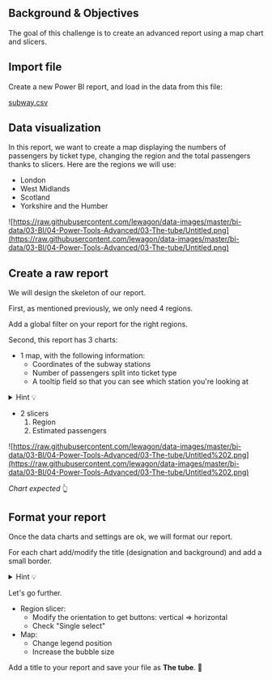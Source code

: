## Background & Objectives

The goal of this challenge is to create an advanced report using a map chart and slicers.

## Import file

Create a new Power BI report, and load in the data from this file:

[subway.csv](https://wagon-public-datasets.s3.eu-west-1.amazonaws.com/bi-data/subway.csv)

## Data visualization

In this report, we want to create a map displaying the numbers of passengers by ticket type, changing the region and the total passengers thanks to slicers. Here are the regions we will use:

- London
- West Midlands
- Scotland
- Yorkshire and the Humber

![https://raw.githubusercontent.com/lewagon/data-images/master/bi-data/03-BI/04-Power-Tools-Advanced/03-The-tube/Untitled.png](https://raw.githubusercontent.com/lewagon/data-images/master/bi-data/03-BI/04-Power-Tools-Advanced/03-The-tube/Untitled.png)

## Create a raw report

We will design the skeleton of our report.

First, as mentioned previously, we only need 4 regions. 

Add a global filter on your report for the right regions.

Second, this report has 3 charts:

- 1 map, with the following information:
    - Coordinates of the subway stations
    - Number of passengers split into ticket type
    - A tooltip field so that you can see which station you're looking at
<details><summary markdown='span'>Hint 💡
</summary>
![https://raw.githubusercontent.com/lewagon/data-images/master/bi-data/03-BI/04-Power-Tools-Advanced/03-The-tube/Untitled%201.png](https://raw.githubusercontent.com/lewagon/data-images/master/bi-data/03-BI/04-Power-Tools-Advanced/03-The-tube/Untitled%201.png)
</details>

- 2 slicers
    1. Region
    2. Estimated passengers

![https://raw.githubusercontent.com/lewagon/data-images/master/bi-data/03-BI/04-Power-Tools-Advanced/03-The-tube/Untitled%202.png](https://raw.githubusercontent.com/lewagon/data-images/master/bi-data/03-BI/04-Power-Tools-Advanced/03-The-tube/Untitled%202.png)

*Chart expected* 👆

## Format your report

Once the data charts and settings are ok, we will format our report.

For each chart add/modify the title (designation and background) and add a small border.

<details><summary markdown='span'>Hint 💡
</summary>
  - You can use the "Format painter" function
</details>


Let's go further.

- Region slicer:
    - Modify the orientation to get buttons: vertical ⇒ horizontal
    - Check "Single select"
- Map:
    - Change legend position
    - Increase the bubble size

Add a title to your report and save your file as **The tube**. 💾

